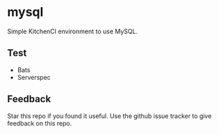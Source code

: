# mysql

Simple KitchenCI environment to use MySQL.  

## Test

* Bats
* Serverspec

## Feedback
Star this repo if you found it useful. Use the github issue tracker to give feedback on this repo.

